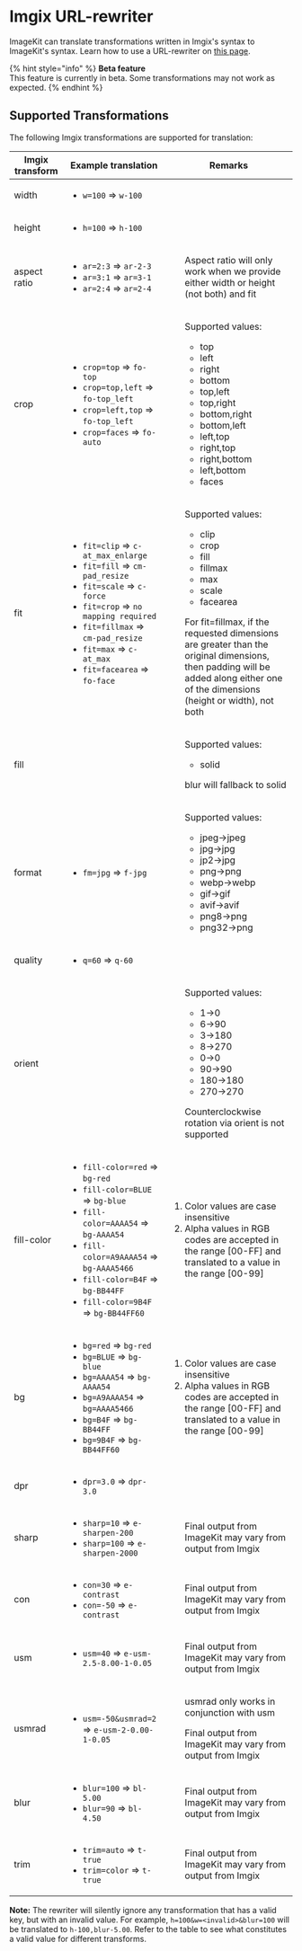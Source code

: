 # Imgix URL-rewriter

ImageKit can translate transformations written in Imgix's syntax to ImageKit's syntax. Learn how to use a URL-rewriter on [this page](/features/url-rewriters).

{% hint style="info" %}
**Beta feature**\
This feature is currently in beta. Some transformations may not work as expected.
{% endhint %}

## Supported Transformations

The following Imgix transformations are supported for translation:

| Imgix transform | Example translation | Remarks |
| - | - | - |
| <p>width</p> | <ul> <li> `w=100` => `w-100`</li> </ul> |  |
| <p>height</p> | <ul> <li>`h=100` => `h-100`</li> </ul> |  |
| <p>aspect ratio</p> | <ul> <li>`ar=2:3` => `ar-2-3`</li><li>`ar=3:1` => `ar=3-1`</li><li>`ar=2:4` => `ar=2-4`</li> </ul> | <ul>Aspect ratio will only work when we provide either width or height (not both) and fit</ul> |
| <p>crop</p> | <ul> <li>`crop=top` => `fo-top`</li><li>`crop=top,left` => `fo-top_left`</li><li>`crop=left,top` => `fo-top_left`</li><li>`crop=faces` => `fo-auto`</li> </ul> | <ul>Supported values: <ul><li>top</li><li>left</li><li>right</li><li>bottom</li><li>top,left</li><li>top,right</li><li>bottom,right</li><li>bottom,left</li><li>left,top</li><li>right,top</li><li>right,bottom</li><li>left,bottom</li><li>faces</li></ul></ul> |
| <p>fit</p> | <ul> <li>`fit=clip` => `c-at_max_enlarge`</li><li>`fit=fill` => `cm-pad_resize`</li><li>`fit=scale` => `c-force`</li><li>`fit=crop` => `no mapping required`</li> <li>`fit=fillmax` => `cm-pad_resize`</li><li>`fit=max` => `c-at_max`</li><li>`fit=facearea` => `fo-face`</li> </ul> | <ul>Supported values: <ul><li>clip</li><li>crop</li><li>fill</li><li>fillmax</li><li>max</li><li>scale</li><li>facearea</li></ul></ul><ul>For fit=fillmax, if the requested dimensions are greater than the original dimensions, then padding will be added along either one of the dimensions (height or width), not both </ul> |
 | <p>fill</p> | |<ul>Supported values: <ul><li>solid</li></ul></ul><ul>blur will fallback to solid</ul>|
| <p>format</p> | <ul> <li>`fm=jpg` => `f-jpg`</li> </ul> | <ul>Supported values: <ul><li>jpeg->jpeg</li><li>jpg->jpg</li><li>jp2->jpg</li><li>png->png</li><li>webp->webp</li><li>gif->gif</li><li>avif->avif</li><li>png8->png</li><li>png32->png</li></ul></ul> |
| <p>quality</p> | <ul> <li>`q=60` => `q-60`</li> </ul> |  |
| <p>orient</p> | | <ul>Supported values: <ul><li>1->0</li><li>6->90</li><li>3->180</li><li>8->270</li><li>0->0</li><li>90->90</li><li>180->180</li><li>270->270</li></ul></ul><ul>Counterclockwise rotation via orient is not supported</ul> |
| <p>fill-color</p> | <ul> <li>`fill-color=red` => `bg-red`</li><li>`fill-color=BLUE` => `bg-blue`</li><li>`fill-color=AAAA54` => `bg-AAAA54`</li><li>`fill-color=A9AAAA54` => `bg-AAAA5466`</li><li>`fill-color=B4F` => `bg-BB44FF`</li><li>`fill-color=9B4F` => `bg-BB44FF60`</li> </ul> | <ol><li>Color values are case insensitive</li><li>Alpha values in RGB codes are accepted in the range [00-FF] and translated to a value in the range [00-99]</li></ol> |
| <p>bg</p> | <ul> <li>`bg=red` => `bg-red`</li><li>`bg=BLUE` => `bg-blue`</li><li>`bg=AAAA54` => `bg-AAAA54`</li><li>`bg=A9AAAA54` => `bg=AAAA5466`</li><li>`bg=B4F` => `bg-BB44FF`</li><li>`bg=9B4F` => `bg-BB44FF60`</li> </ul> | <ol><li>Color values are case insensitive</li><li>Alpha values in RGB codes are accepted in the range [00-FF] and translated to a value in the range [00-99]</li></ol> |
| <p>dpr</p> | <ul> <li>`dpr=3.0` => `dpr-3.0`</li> </ul> |  |
| <p>sharp</p> | <ul> <li>`sharp=10` => `e-sharpen-200`</li><li>`sharp=100` => `e-sharpen-2000`</li></ul> | <ul>Final output from ImageKit may vary from output from Imgix</ul> |
| <p>con</p> | <ul> <li>`con=30` => `e-contrast`</li><li>`con=-50` => `e-contrast`</li></ul> | <ul>Final output from ImageKit may vary from output from Imgix</ul> |
| <p>usm</p> | <ul> <li>`usm=40` => `e-usm-2.5-8.00-1-0.05`</li></ul> | <ul>Final output from ImageKit may vary from output from Imgix</ul> |
| <p>usmrad</p> | <ul> <li>`usm=-50&usmrad=2` => `e-usm-2-0.00-1-0.05`</li></ul> | <ul>usmrad only works in conjunction with usm</ul><ul>Final output from ImageKit may vary from output from Imgix</ul> |
| <p>blur</p> | <ul> <li>`blur=100` => `bl-5.00`</li><li>`blur=90` => `bl-4.50`</li></ul> | <ul>Final output from ImageKit may vary from output from Imgix</ul> |
| <p>trim</p> | <ul> <li>`trim=auto` => `t-true`</li><li>`trim=color` => `t-true`</li></ul> | <ul>Final output from ImageKit may vary from output from Imgix</ul> |



**Note:** The rewriter will silently ignore any transformation that has a valid key, but with an invalid value. For example, `h=100&w=<invalid>&blur=100`  will be translated to `h-100,blur-5.00`. Refer to the table to see what constitutes a valid value for different transforms.
